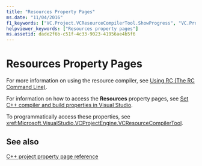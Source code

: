 ```yaml
---
title: "Resources Property Pages"
ms.date: "11/04/2016"
f1_keywords: ["VC.Project.VCResourceCompilerTool.ShowProgress", "VC.Project.VCResourceCompilerTool.AdditionalIncludeDirectories", "VC.Project.VCResourceCompilerTool.PreprocessorDefinitions", "VC.Project.VCResourceCompilerTool.OVERWRITEStandardIncludePath", "VC.Project.VCResourceCompilerTool.Culture", "VC.Project.VCResourceCompilerTool.ResourceOutputFileName"]
helpviewer_keywords: ["Resources property pages"]
ms.assetid: dade2f6b-c51f-4c33-9023-41956ae4b5f6
---
```

# Resources Property Pages

For more information on using the resource compiler, see [Using RC (The RC Command Line)](/windows/desktop/menurc/using-rc-the-rc-command-line-).

For information on how to access the **Resources** property pages, see [Set C++ compiler and build properties in Visual Studio](../working-with-project-properties.md).

To programmatically access these properties, see <xref:Microsoft.VisualStudio.VCProjectEngine.VCResourceCompilerTool>.

## See also

[C++ project property page reference](property-pages-visual-cpp.md)
